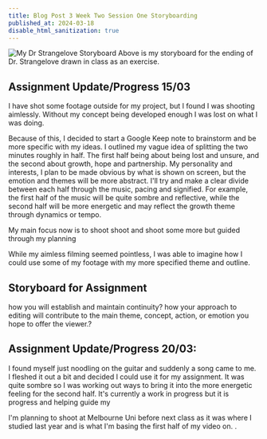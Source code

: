 ```yaml
---
title: Blog Post 3 Week Two Session One Storyboarding
published_at: 2024-03-18
disable_html_sanitization: true
---
```

<p style="background-image: url('BlackBox.jpg');">

![My Dr Strangelove Storyboard](/w02s1/storyboard_strangelove.jpg)
Above is my storyboard for the ending of Dr. Strangelove drawn in class as an exercise.

## Assignment Update/Progress 15/03
I have shot some footage outside for my project, but I found I was shooting aimlessly. Without my concept being developed enough I was lost on what I was doing. 

Because of this, I decided to start a Google Keep note to brainstorm and be more specific with my ideas.
I outlined my vague idea of splitting the two minutes roughly in half. The first half being about being lost and unsure, and the second about growth, hope and partnership. My personality and interests, I plan to be made obvious by what is shown on screen, but the emotion and themes will be more abstract. 
I'll try and make a clear divide between each half through the music, pacing and signified.
For example, the first half of the music will be quite sombre and reflective, while the second half will be more energetic and may reflect the growth theme through dynamics or tempo.

My main focus now is to shoot shoot and shoot some more but guided through my planning

While my aimless filming seemed pointless, I was able to imagine how I could use some of my footage with my more specified theme and outline.



## Storyboard for Assignment
how you will establish and maintain continuity?
how your approach to editing will contribute to the main theme, concept, action, or emotion you hope to offer the viewer.?



## Assignment Update/Progress 20/03: 
I found myself just noodling on the guitar and suddenly a song came to me. I fleshed it out a bit and decided I could use it for my assignment. It was quite sombre so I was working out ways to bring it into the more energetic feeling for the second half. It's currently a work in progress but it is progress and helping guide my 

I'm planning to shoot at Melbourne Uni before next class as it was where I studied last year and is what I'm basing the first half of my video on.
.





